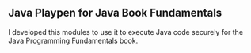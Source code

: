 ## Java Playpen for Java Book Fundamentals
I developed this modules to use it to execute Java code securely for the Java Programming Fundamentals book.